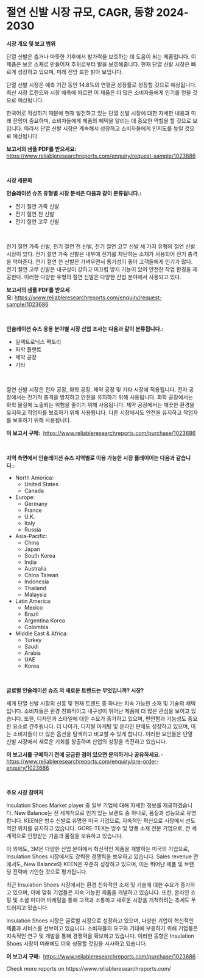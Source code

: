 <p><h1>절연 신발 시장 규모, CAGR, 동향 2024-2030</h1></p><p><strong>시장 개요 및 보고 범위</strong></p>
<p><p>단열 신발은 춥거나 따뜻한 기후에서 발가락을 보호하는 데 도움이 되는 제품입니다. 이 제품은 보온 소재로 만들어져 추위로부터 발을 보호해줍니다. 현재 단열 신발 시장은 빠르게 성장하고 있으며, 미래 전망 또한 밝아 보입니다. </p><p>단열 신발 시장은 예측 기간 동안 14.8%의 연평균 성장률로 성장할 것으로 예상됩니다. 최신 시장 트렌드와 시장 예측에 따르면 이 제품은 더 많은 소비자들에게 인기를 얻을 것으로 예상됩니다. </p><p>한국어로 작성하기 때문에 현재 발전하고 있는 단열 신발 시장에 대한 자세한 내용과 미래 전망이 중요하며, 소비자들에게 제품의 혜택을 알리는 데 중요한 역할을 할 것으로 보입니다. 따라서 단열 신발 시장은 계속해서 성장하고 소비자들에게 인지도를 높일 것으로 예상됩니다.</p></p>
<p><strong>보고서의 샘플 PDF를 받으세요:</strong> <a href="https://www.reliableresearchreports.com/enquiry/request-sample/1023686">https://www.reliableresearchreports.com/enquiry/request-sample/1023686</a></p>
<p>&nbsp;</p>
<p><strong>시장 세분화</strong></p>
<p><strong>인슐레이션 슈즈 유형별 시장 분석은 다음과 같이 분류됩니다.:</strong></p>
<p><ul><li>전기 절연 가죽 신발</li><li>전기 절연 천 신발</li><li>전기 절연 고무 신발</li></ul></p>
<p>&nbsp;</p>
<p><p>전기 절연 가죽 신발, 전기 절연 천 신발, 전기 절연 고무 신발 세 가지 유형의 절연 신발 시장이 있다. 전기 절연 가죽 신발은 내부에 전기를 차단하는 소재가 사용되어 전기 충격을 막아준다. 전기 절연 천 신발은 가벼우면서 통기성이 좋아 고객들에게 인기가 많다. 전기 절연 고무 신발은 내구성이 강하고 미끄럼 방지 기능이 있어 안전한 작업 환경을 제공한다. 이러한 다양한 유형의 절연 신발은 다양한 산업 분야에서 사용되고 있다.</p></p>
<p><strong>보고서의 샘플 PDF를 받으세요:</strong>&nbsp;<a href="https://www.reliableresearchreports.com/enquiry/request-sample/1023686">https://www.reliableresearchreports.com/enquiry/request-sample/1023686</a></p>
<p>&nbsp;</p>
<p><strong> 인슐레이션 슈즈 응용 분야별 시장 산업 조사는 다음과 같이 분류됩니다.:</strong></p>
<p><ul><li>일렉트로닉스 팩토리</li><li>화학 플랜트</li><li>제약 공장</li><li>기타</li></ul></p>
<p>&nbsp;</p>
<p><p>절연 신발 시장은 전자 공장, 화학 공장, 제약 공장 및 기타 시장에 적용됩니다. 전자 공장에서는 전기적 충격을 방지하고 안전을 유지하기 위해 사용됩니다. 화학 공장에서는 화학 물질에 노출되는 위험을 줄이기 위해 사용됩니다. 제약 공장에서는 깨끗한 환경을 유지하고 작업자를 보호하기 위해 사용됩니다. 다른 시장에서도 안전을 유지하고 작업자를 보호하기 위해 사용됩니다.</p></p>
<p><strong>이 보고서 구매:</strong>&nbsp; <a href="https://www.reliableresearchreports.com/purchase/1023686">https://www.reliableresearchreports.com/purchase/1023686</a></p>
<p>&nbsp;</p>
<p><strong>지역 측면에서 인슐레이션 슈즈 지역별로 이용 가능한 시장 플레이어는 다음과 같습니다.:</strong></p>
<p><ul>
    <li>
        North America:
        <ul>
            <li>United States</li>
            <li>Canada</li>
        </ul>
    </li>
    <li>
        Europe:
        <ul>
            <li>Germany</li>
            <li>France</li>
            <li>U.K.</li>
            <li>Italy</li>
            <li>Russia</li>
        </ul>
    </li>
    <li>
        Asia-Pacific:
        <ul>
            <li>China</li>
            <li>Japan</li>
            <li>South Korea</li>
            <li>India</li>
            <li>Australia</li>
            <li>China Taiwan</li>
            <li>Indonesia</li>
            <li>Thailand</li>
            <li>Malaysia</li>
        </ul>
    </li>
    <li>
        Latin America:
        <ul>
            <li>Mexico</li>
            <li>Brazil</li>
            <li>Argentina Korea</li>
            <li>Colombia</li>
        </ul>
    </li>
    <li>
        Middle East & Africa:
        <ul>
            <li>Turkey</li>
            <li>Saudi</li>
            <li>Arabia</li>
            <li>UAE</li>
            <li>Korea</li>
        </ul>
    </li>
    </ul></p>
<p>&nbsp;</p>
<p><strong>글로벌 인슐레이션 슈즈 의 새로운 트렌드는 무엇입니까? 시장?</strong></p>
<p><p>세계 단열 신발 시장의 신흥 및 현재 트렌드 중 하나는 지속 가능한 소재 및 기술의 채택입니다. 소비자들은 환경 친화적이고 내구성이 뛰어난 제품에 더 많은 관심을 보이고 있습니다. 또한, 디자인과 스타일에 대한 수요가 증가하고 있으며, 편안함과 기능성도 중요한 요소로 간주됩니다. 더 나아가, 디지털 마케팅 및 온라인 판매도 성장하고 있으며, 이는 소비자들이 더 많은 옵션을 탐색하고 비교할 수 있게 합니다. 이러한 요인들은 단열 신발 시장에서 새로운 기회를 창출하며 산업의 성장을 촉진하고 있습니다.</p></p>
<p><strong>이 보고서를 구매하기 전에 궁금한 점이 있으면 문의하거나 공유하세요.</strong>- <a href="https://www.reliableresearchreports.com/enquiry/pre-order-enquiry/1023686">https://www.reliableresearchreports.com/enquiry/pre-order-enquiry/1023686</a></p>
<p>&nbsp;</p>
<p><strong>주요 시장 참여자</strong></p>
<p><p>Insulation Shoes Market player 중 일부 기업에 대해 자세한 정보를 제공하겠습니다. New Balance는 전 세계적으로 인기 있는 브랜드 중 하나로, 품질과 성능으로 유명합니다. KEEN은 방수 신발로 유명한 미국 기업으로, 지속적인 혁신으로 시장에서 선도적인 위치를 유지하고 있습니다. GORE-TEX는 방수 및 방풍 소재 전문 기업으로, 전 세계적으로 인정받는 기술과 품질을 보유하고 있습니다.</p><p>이 외에도, 3M은 다양한 산업 분야에서 혁신적인 제품을 개발하는 미국의 기업으로, Insulation Shoes 시장에서도 강력한 경쟁력을 보유하고 있습니다. Sales revenue 면에서도, New Balance와 KEEN은 꾸준히 성장하고 있으며, 이는 뛰어난 제품 및 브랜딩 전략에 기인한 것으로 평가됩니다.</p><p>최근 Insulation Shoes 시장에서는 환경 친화적인 소재 및 기술에 대한 수요가 증가하고 있으며, 이에 맞춰 기업들은 지속 가능한 제품을 개발하고 있습니다. 또한, 온라인 쇼핑 및 소셜 미디어 마케팅을 통해 고객과 소통하고 새로운 시장을 개척하려는 추세도 두드러지고 있습니다.</p><p>Insulation Shoes 시장은 글로벌 시장으로 성장하고 있으며, 다양한 기업이 혁신적인 제품과 서비스를 선보이고 있습니다. 소비자들의 요구와 기대에 부응하기 위해 기업들은 지속적인 연구 및 개발을 통해 경쟁력을 확보하고 있습니다. 이러한 동향은 Insulation Shoes 시장이 미래에도 더욱 성장할 것임을 시사하고 있습니다.</p></p>
<p><strong>이 보고서 구매:</strong>&nbsp;&nbsp;<a href="https://www.reliableresearchreports.com/purchase/1023686">https://www.reliableresearchreports.com/purchase/1023686</a></p>
<p>Check more reports on https://www.reliableresearchreports.com/</p>
